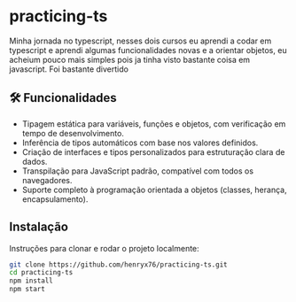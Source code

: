 # practicing-ts

Minha jornada no typescript, nesses dois cursos eu aprendi a codar em typescript e aprendi algumas funcionalidades novas e a orientar objetos, eu acheium pouco mais simples pois ja tinha visto bastante coisa em javascript. Foi bastante divertido

## 🛠️ Funcionalidades

-  Tipagem estática para variáveis, funções e objetos, com verificação em tempo de desenvolvimento.
-  Inferência de tipos automáticos com base nos valores definidos.
-  Criação de interfaces e tipos personalizados para estruturação clara de dados.
-  Transpilação para JavaScript padrão, compatível com todos os navegadores.
-  Suporte completo à programação orientada a objetos (classes, herança, encapsulamento).

##  Instalação

Instruções para clonar e rodar o projeto localmente:

```bash
git clone https://github.com/henryx76/practicing-ts.git
cd practicing-ts
npm install
npm start